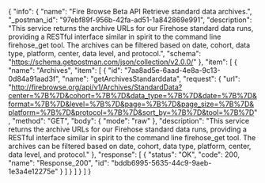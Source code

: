 {
  "info": {
    "name": "Fire Browse Beta API Retrieve standard data archives.",
    "_postman_id": "97ebf89f-956b-42fa-ad51-1a842869e991",
    "description": "This service returns the archive URLs for our Firehose standard data runs, providing a RESTful interface similar in spirit to the command line firehose_get tool. The archives can be filtered based on date, cohort, data type, platform, center, data level, and protocol.",
    "schema": "https://schema.getpostman.com/json/collection/v2.0.0/"
  },
  "item": [
    {
      "name": "Archives",
      "item": [
        {
          "id": "7aa8ad5e-6aad-4e8a-9c13-0d84a91aad3f",
          "name": "getArchivesStandarddata",
          "request": {
            "url": "http://firebrowse.org/api/v1/Archives/StandardData?center=%7B%7D&cohort=%7B%7D&data_type=%7B%7D&date=%7B%7D&format=%7B%7D&level=%7B%7D&page=%7B%7D&page_size=%7B%7D&platform=%7B%7D&protocol=%7B%7D&sort_by=%7B%7D&tool=%7B%7D",
            "method": "GET",
            "body": {
              "mode": "raw"
            },
            "description": "This service returns the archive URLs for our Firehose standard data runs, providing a RESTful interface similar in spirit to the command line firehose_get tool. The archives can be filtered based on date, cohort, data type, platform, center, data level, and protocol."
          },
          "response": [
            {
              "status": "OK",
              "code": 200,
              "name": "Response_200",
              "id": "bddb6995-5635-44c9-9aeb-1e3a4e12275e"
            }
          ]
        }
      ]
    }
  ]
}